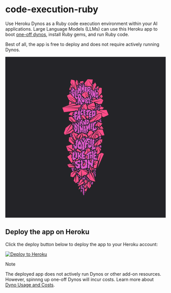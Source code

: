 # code-execution-ruby

Use Heroku Dynos as a Ruby code execution environment within your AI applications. Large Language Models (LLMs) can use this Heroku app to boot [one-off dynos](https://devcenter.heroku.com/articles/one-off-dynos), install Ruby gems, and run Ruby code.

Best of all, the app is free to deploy and does not require actively running Dynos.

<img src="ruby.png" alt="Heroku Ruby" width="540">

## Deploy the app on Heroku

Click the deploy button below to deploy the app to your Heroku account:

[![Deploy to Heroku](https://www.herokucdn.com/deploy/button.svg)](https://www.heroku.com/deploy)

> [!NOTE]
> The deployed app does not actively run Dynos or other add-on resources. However, spinnng up one-off Dynos will incur costs. Learn more about [Dyno Usage and Costs](https://devcenter.heroku.com/articles/usage-and-billing#dyno-usage-and-costs).
